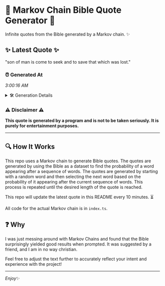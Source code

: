 # 📖 Markov Chain Bible Quote Generator 📖

Infinite quotes from the Bible generated by a Markov chain. ✨

## ✨ Latest Quote ✨
"son of man is come to seek and to save that which was lost."

### ⏰ Generated At
*3:00:16 AM*

<details>
    <summary>🛠️ Generation Details</summary>
    <p>
        <strong>🌱 Seed:</strong> son<br>
        <strong>🔄 Iterations:</strong> 13<br>
        <strong>📜 Context History:</strong><br>[ son ]: of<br>[ son, of ]: man<br>[ son, of, man ]: is<br>[ son, of, man, is ]: come<br>[ son, of, man, is, come ]: to<br>[ son, of, man, is, come, to ]: seek<br>[ of, man, is, come, to, seek ]: and<br>[ man, is, come, to, seek, and ]: to<br>[ is, come, to, seek, and, to ]: save<br>[ come, to, seek, and, to, save ]: that<br>[ to, seek, and, to, save, that ]: which<br>[ seek, and, to, save, that, which ]: was<br>[ and, to, save, that, which, was ]: lost.<br>
    </p>
</details>

### ⚠️ Disclaimer ⚠️
**This quote is generated by a program and is not to be taken seriously. It is purely for entertainment purposes.**

---

## 🔍 How It Works

This repo uses a Markov chain to generate Bible quotes. The quotes are generated by using the Bible as a dataset to find the probability of a word appearing after a sequence of words. The quotes are generated by starting with a random word and then selecting the next word based on the probability of it appearing after the current sequence of words. This process is repeated until the desired length of the quote is reached.

This repo will update the latest quote in this README every 10 minutes. ⏳

All code for the actual Markov chain is in `index.ts`.

## ❓ Why

I was just messing around with Markov Chains and found that the Bible surprisingly yielded good results when prompted. 
It was suggested by a friend, and I am in no way christian.

Feel free to adjust the text further to accurately reflect your intent and experience with the project!

---

*Enjoy*✨
